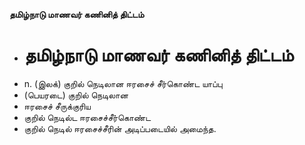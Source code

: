 **தமிழ்நாடு மாணவர் கணினித் திட்டம்**
- # தமிழ்நாடு மாணவர் கணினித் திட்டம்
- n. (இலக்) குறில் நெடிலான ஈரசைச் சீர்கொண்ட யாப்பு
- (பெயரடை) குறில் நெடிலான
- ஈரசைச் சீருக்குரிய
- குறில் நெடில்ட ஈரசைச்சீர்கொண்ட
- குறில் நெடில் ஈரசைச்சீரின் அடிப்படையில் அமைந்த.

